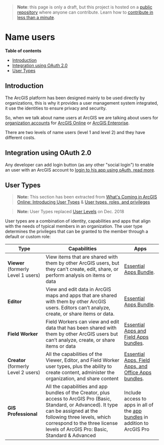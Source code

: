 > **Note**: this page is only a draft, but this project is hosted on a [public repository](https://github.com/hhkaos/awesome-arcgis) where anyone can contribute. Learn how to [contribute in less than a minute](https://github.com/hhkaos/awesome-arcgis/blob/master/CONTRIBUTING.md#contributions).

# Name users

<!-- START doctoc generated TOC please keep comment here to allow auto update -->
<!-- DON'T EDIT THIS SECTION, INSTEAD RE-RUN doctoc TO UPDATE -->
**Table of contents**

- [Introduction](#introduction)
- [Integration using OAuth 2.0](#integration-using-oauth-20)
- [User Types](#user-types)

<!-- END doctoc generated TOC please keep comment here to allow auto update -->

## Introduction

The ArcGIS platform has been designed mainly to be used directly by organizations, this is why it provides a user management system integrated, it use the identities to ensure privacy and security.

So, when we talk about name users at ArcGIS we are talking about users for [organization accounts](../account-types/README.md) for [ArcGIS Online](../products/arcgis-online/README.md) or [ArcGIS Enterprise](../products/arcgis-enterprise/README.md).

There are two levels of name users (level 1 and level 2) and they have different costs.

## Integration using OAuth 2.0

Any developer can add login button (as any other "social login") to enable an user with an ArcGIS account to [login to his app using oAuth, read more](https://github.com/esri-es/arcgis-oauth-samples).

## User Types

> **Note:** This section has been extracted from [What's Coming in ArcGIS Online: Introducing User Types](https://www.esri.com/arcgis-blog/products/arcgis-online/announcements/whats-coming-in-arcgis-online-introducing-user-types/) & [User types, roles, and privileges](https://doc.arcgis.com/en/arcgis-online/reference/roles.htm)

> **Note:** User Types replaced [User Levels](https://blogs.esri.com/esri/arcgis/2016/12/20/your-guide-to-named-user-levels/) on Dec. 2018

User types are a combination of identity, capabilities and apps that align with the needs of typical members in an organization. The user type determines the privileges that can be granted to the member through a default or custom role:

|Type|Capabilities|Apps|
|---|---|---|
|**Viewer** (formerly Level 1 users)|View items that are shared with them by other ArcGIS users, but they can’t create, edit, share, or perform analysis on items or data|[Essential Apps Bundle](https://www.esri.com/en-us/arcgis/products/arcgis-online/pricing/arcgis-online-subscriptions#apps).
|**Editor**|View and edit data in ArcGIS maps and apps that are shared with them by other ArcGIS users. Editors can’t analyze, create, or share items or data.|[Essential Apps Bundle](https://www.esri.com/en-us/arcgis/products/arcgis-online/pricing/arcgis-online-subscriptions#apps).
|**Field Worker**|Field Workers can view and edit data that has been shared with them by other ArcGIS users but can’t analyze, create, or share items or data|[Essential Apps and Field Apps bundles](https://www.esri.com/en-us/arcgis/products/arcgis-online/pricing/arcgis-online-subscriptions#apps).
|**Creator** (formerly Level 2 users)|All the capabilities of the Viewer, Editor, and Field Worker user types, plus the ability to create content, administer the organization, and share content|[Essential Apps, Field Apps, and Office Apps bundles](https://www.esri.com/en-us/arcgis/products/arcgis-online/pricing/arcgis-online-subscriptions#apps).
|**GIS Professional**|All the capabilities and app bundles of the Creator, plus access to ArcGIS Pro (Basic, Standard, or Advanced). It type can be assigned at the following three levels, which correspond to the three license levels of ArcGIS Pro: Basic, Standard & Advanced|Include access to apps in all of the [app bundles](https://www.esri.com/en-us/arcgis/products/arcgis-online/pricing/arcgis-online-subscriptions#apps) in addition to ArcGIS Pro
